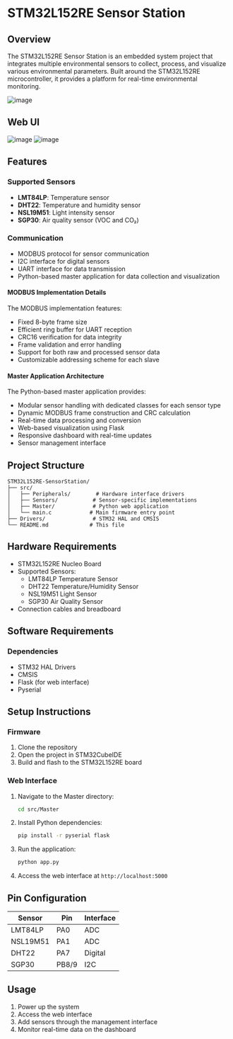 # STM32L152RE Sensor Station

## Overview
The STM32L152RE Sensor Station is an embedded system project that integrates multiple environmental sensors to collect, process, and visualize various environmental parameters. Built around the STM32L152RE microcontroller, it provides a platform for real-time environmental monitoring.

![image](https://github.com/user-attachments/assets/51431ee9-8ab1-4629-a41c-886593c60b82)

## Web UI
![image](https://github.com/user-attachments/assets/09b69490-1776-4871-8267-e6ce6b43777d)
![image](https://github.com/user-attachments/assets/8451a06d-d581-4bf2-944d-fe88e14eaf98)



## Features

### Supported Sensors
- **LMT84LP**: Temperature sensor
- **DHT22**: Temperature and humidity sensor
- **NSL19M51**: Light intensity sensor
- **SGP30**: Air quality sensor (VOC and CO₂)

### Communication
- MODBUS protocol for sensor communication
- I2C interface for digital sensors
- UART interface for data transmission
- Python-based master application for data collection and visualization

#### MODBUS Implementation Details
The MODBUS implementation features:
- Fixed 8-byte frame size
- Efficient ring buffer for UART reception
- CRC16 verification for data integrity
- Frame validation and error handling
- Support for both raw and processed sensor data
- Customizable addressing scheme for each slave

#### Master Application Architecture
The Python-based master application provides:
- Modular sensor handling with dedicated classes for each sensor type
- Dynamic MODBUS frame construction and CRC calculation
- Real-time data processing and conversion
- Web-based visualization using Flask
- Responsive dashboard with real-time updates
- Sensor management interface

## Project Structure

```
STM32L152RE-SensorStation/
├── src/
│   ├── Peripherals/        # Hardware interface drivers
│   ├── Sensors/           # Sensor-specific implementations
│   ├── Master/            # Python web application
│   └── main.c            # Main firmware entry point
├── Drivers/               # STM32 HAL and CMSIS
└── README.md             # This file
```

## Hardware Requirements

- STM32L152RE Nucleo Board
- Supported Sensors:
  - LMT84LP Temperature Sensor
  - DHT22 Temperature/Humidity Sensor
  - NSL19M51 Light Sensor
  - SGP30 Air Quality Sensor
- Connection cables and breadboard

## Software Requirements

### Dependencies
- STM32 HAL Drivers
- CMSIS
- Flask (for web interface)
- Pyserial

## Setup Instructions

### Firmware
1. Clone the repository
2. Open the project in STM32CubeIDE
3. Build and flash to the STM32L152RE board

### Web Interface
1. Navigate to the Master directory:
   ```bash
   cd src/Master
   ```
2. Install Python dependencies:
   ```bash
   pip install -r pyserial flask
   ```
3. Run the application:
   ```bash
   python app.py
   ```
4. Access the web interface at `http://localhost:5000`

## Pin Configuration

| Sensor    | Pin  | Interface |
|-----------|------|-----------|
| LMT84LP   | PA0  | ADC      |
| NSL19M51  | PA1  | ADC      |
| DHT22     | PA7  | Digital  |
| SGP30     | PB8/9| I2C      |

## Usage

1. Power up the system
2. Access the web interface
3. Add sensors through the management interface
4. Monitor real-time data on the dashboard
